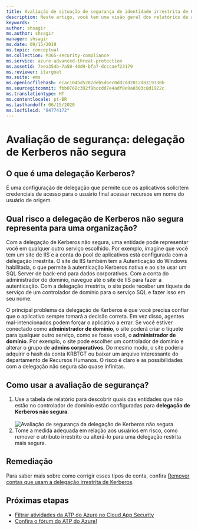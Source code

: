```yaml
---
title: Avaliação de situação de segurança de identidade irrestrita de Kerberos da Proteção Avançada contra Ameaças do Azure
description: Neste artigo, você tem uma visão geral dos relatórios de avaliação da situação de segurança de identidade irrestrita de Kerberos da ATP do Azure.
keywords: ''
author: shsagir
ms.author: shsagir
manager: shsagir
ms.date: 09/15/2019
ms.topic: conceptual
ms.collection: M365-security-compliance
ms.service: azure-advanced-threat-protection
ms.assetid: 7eea354b-7a50-40d9-bfa7-dcccaef23179
ms.reviewer: itargoet
ms.suite: ems
ms.openlocfilehash: ecac104bd5282deb5d6ec0dd2dd2012d8319730b
ms.sourcegitcommit: fbb0768c392f9bccdd7e4adf0e9a0303c8d1922c
ms.translationtype: HT
ms.contentlocale: pt-BR
ms.lasthandoff: 06/15/2020
ms.locfileid: "84774172"
---
```

# <a name="security-assessment-unsecure-kerberos-delegation"></a>Avaliação de segurança: delegação de Kerberos não segura


## <a name="what-is-kerberos-delegation"></a>O que é uma delegação Kerberos? 

É uma configuração de delegação que permite que os aplicativos solicitem credenciais de acesso para o usuário final acessar recursos em nome do usuário de origem.  

## <a name="what-risk-does-unsecure-kerberos-delegation-pose-to-an-organization"></a>Qual risco a delegação de Kerberos não segura representa para uma organização? 

Com a delegação de Kerberos não segura, uma entidade pode representar você em qualquer outro serviço escolhido. Por exemplo, imagine que você tem um site de IIS e a conta do pool de aplicativos está configurada com a delegação irrestrita. O site de IIS também tem a Autenticação do Windows habilitada, o que permite à autenticação Kerberos nativa e ao site usar um SQL Server de back-end para dados corporativos. Com a conta do administrador do domínio, navegue até o site de IIS para fazer a autenticação. Com a delegação irrestrita, o site pode receber um tíquete de serviço de um controlador de domínio para o serviço SQL e fazer isso em seu nome.

O principal problema da delegação de Kerberos é que você precisa confiar que o aplicativo sempre tomará a decisão correta. Em vez disso, agentes mal-intencionados podem forçar o aplicativo a errar. Se você estiver conectado como **administrador de domínio**, o site poderá criar o tíquete para qualquer outro serviço, como se fosse você, o **administrador de domínio**. Por exemplo, o site pode escolher um controlador de domínio e alterar o grupo de **admins corporativos**. Do mesmo modo, o site poderia adquirir o hash da conta KRBTGT ou baixar um arquivo interessante do departamento de Recursos Humanos. O risco é claro e as possibilidades com a delegação não segura são quase infinitas. 

 
## <a name="how-do-i-use-this-security-assessment"></a>Como usar a avaliação de segurança?

1. Use a tabela de relatório para descobrir quais das entidades que não estão no controlador de domínio estão configuradas para **delegação de Kerberos não segura**.    
    <br>![Avaliação de segurança da delegação de Kerberos não segura](media/atp-cas-isp-kerberos-delegation-2.png)
1. Tome a medida adequada em relação aos usuários em risco, como remover o atributo irrestrito ou alterá-lo para uma delegação restrita mais segura.

## <a name="remediation"></a>Remediação

Para saber mais sobre como corrigir esses tipos de conta, confira [Remover contas que usam a delegação irrestrita de Kerberos](https://blogs.technet.microsoft.com/389thoughts/2017/04/18/get-rid-of-accounts-that-use-kerberos-unconstrained-delegation/).

## <a name="next-steps"></a>Próximas etapas
- [Filtrar atividades da ATP do Azure no Cloud App Security](atp-activities-filtering-mcas.md)
- [Confira o fórum do ATP do Azure!](https://aka.ms/azureatpcommunity)
